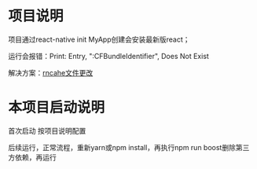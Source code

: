 # 项目说明
项目通过react-native init MyApp创建会安装最新版react；

运行会报错：Print: Entry, ":CFBundleIdentifier", Does Not Exist

解决方案：[rncahe文件更改][1]

# 本项目启动说明
首次启动 按项目说明配置

后续运行，正常流程，重新yarn或npm install，再执行npm run boost删除第三方依赖，再运行



[1]: https://github.com/dongruihe/rncache